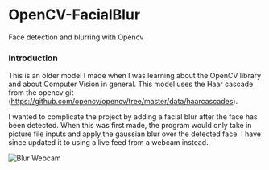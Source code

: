 # OpenCV-FacialBlur
Face detection and blurring with Opencv

### Introduction
This is an older model I made when I was learning about the OpenCV library and about Computer Vision in general. This model uses the Haar cascade from the opencv git (https://github.com/opencv/opencv/tree/master/data/haarcascades).

I wanted to complicate the project by adding a facial blur after the face has been detected. When this was first made, the program would only take in picture file inputs and apply the gaussian blur over the detected face. I have since updated it to using a live feed from a webcam instead.




![Blur Webcam](https://user-images.githubusercontent.com/49893887/181924521-afa99c39-d37a-4e81-8c89-086e8c90e153.png)
